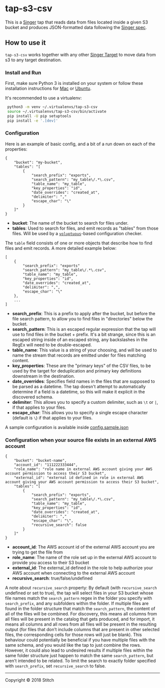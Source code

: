 # tap-s3-csv

This is a [Singer](https://singer.io) tap that reads data from files located inside a given S3 bucket and produces JSON-formatted data following the [Singer spec](https://github.com/singer-io/getting-started/blob/master/SPEC.md).

## How to use it

`tap-s3-csv` works together with any other [Singer Target](https://singer.io) to move data from s3 to any target destination.

### Install and Run

First, make sure Python 3 is installed on your system or follow these
installation instructions for [Mac](http://docs.python-guide.org/en/latest/starting/install3/osx/) or
[Ubuntu](https://www.digitalocean.com/community/tutorials/how-to-install-python-3-and-set-up-a-local-programming-environment-on-ubuntu-16-04).

It's recommended to use a virtualenv:

```bash
 python3 -m venv ~/.virtualenvs/tap-s3-csv
 source ~/.virtualenvs/tap-s3-csv/bin/activate
 pip install -U pip setuptools
 pip install -e '.[dev]'
```

### Configuration

Here is an example of basic config, and a bit of a run down on each of the properties:

```
{
    "bucket": "my-bucket",
    "tables": "[
        {
            "search_prefix": "exports",
            "search_pattern": "my_table\/.*\.csv",
            "table_name": "my_table",
            "key_properties": "id",
            "date_overrides": "created_at",
            "delimiter": ","
            "escape_char": "\"
        }
    ]"
}
```

- **bucket**: The name of the bucket to search for files under.
- **tables**: Used to search for files, and emit records as "tables" from those files. Will be used by a [`voluptuous`](https://github.com/alecthomas/voluptuous)-based configuration checker.

The `table` field consists of one or more objects that describe how to find files and emit records. A more detailed example below:

```
[
    {
        "search_prefix": "exports"
        "search_pattern": "my_table\/.*\.csv",
        "table_name": "my_table",
        "key_properties": "id",
        "date_overrides": "created_at",
        "delimiter": ",",
        "escape_char": "\"
    },
    ...
]
```

- **search_prefix**: This is a prefix to apply after the bucket, but before the file search pattern, to allow you to find files in "directories" below the bucket.
- **search_pattern**: This is an escaped regular expression that the tap will use to find files in the bucket + prefix. It's a bit strange, since this is an escaped string inside of an escaped string, any backslashes in the RegEx will need to be double-escaped.
- **table_name**: This value is a string of your choosing, and will be used to name the stream that records are emitted under for files matching content.
- **key_properties**: These are the "primary keys" of the CSV files, to be used by the target for deduplication and primary key definitions downstream in the destination.
- **date_overrides**: Specifies field names in the files that are supposed to be parsed as a datetime. The tap doesn't attempt to automatically determine if a field is a datetime, so this will make it explicit in the discovered schema.
- **delimiter**: This allows you to specify a custom delimiter, such as `\t` or `|`, if that applies to your files.
- **escape_char**: This allows you to specify a single escape character (default is `\`) if that applies to your files.

A sample configuration is available inside [config.sample.json](config.sample.json)

### Configuration when your source file exists in an external AWS account

```
{
    "bucket": "bucket-name",
    "account_id": "111222333444",
    "role_name": "role name in external AWS account giving your AWS account permission to access their S3 bucket",
    "external_id": "external id defined in role in external AWS account giving your AWS account permission to access their S3 bucket",
    "tables": "[
        {
            "search_prefix": "exports",
            "search_pattern": "my_table\/.*\.csv",
            "table_name": "my_table",
            "key_properties": "id",
            "date_overrides": "created_at",
            "delimiter": ","
            "escape_char": "\",
            "recursive_search": false
        }
    ]"
}
```

- **account_id**: The AWS account id of the external AWS account you are trying to get the file from
- **role_name**: The name of the role set up in the external AWS account to provide you access to their S3 bucket
- **external_id**: The external_id defined in the role to help authorize your AWS account when connecting to the external AWS account
- **recursive_search**: true/false/undefined

A note about `recursive_search` property: By default (with `recursive_search` undefined or set to true), the tap will select files in your S3 bucket whose file names match the `search_pattern` regex in the folder you specify with `search_prefix`, and any subfolders within the folder. If multiple files are found in the folder structure that match the `search_pattern`, the content of all of the files will be combined. For discovery, this means all columns from all files will be present in the catalog that gets produced, and for import, it means all columns and all rows from all files will be present in the resulting output (for files that don’t include columns that are present in other selected files, the corresponding cells for those rows will just be blank). This behaviour could potentially be beneficial if you have multiple files with the same schema, and you would like the tap to just combine the rows. However, it could also lead to undesired results if multiple files within the same folder structure just happen to match the same `search_pattern`, but aren’t intended to be related. To limit the search to exactly folder specified with `search_prefix`, set `recursive_search` to false.

---

Copyright &copy; 2018 Stitch
